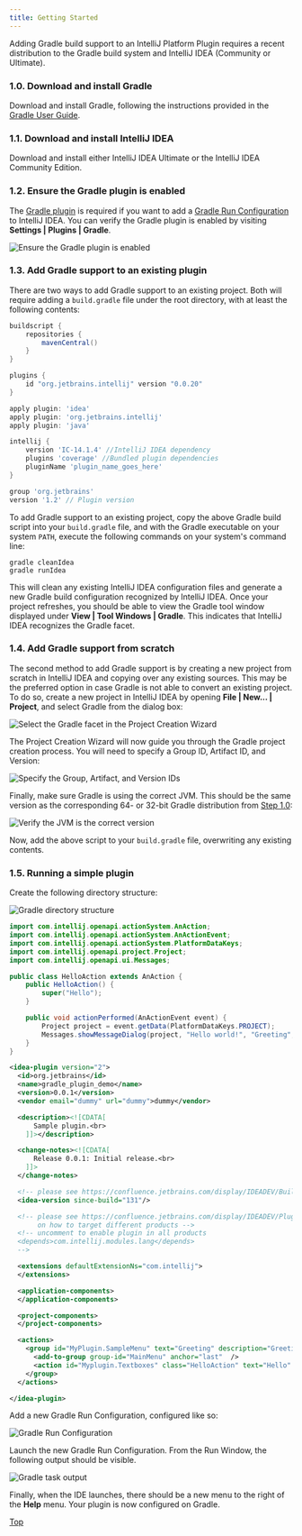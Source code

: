 ```yaml
---
title: Getting Started
---
```


Adding Gradle build support to an IntelliJ Platform Plugin requires a recent distribution to the Gradle build system and IntelliJ IDEA (Community or Ultimate).

### 1.0. Download and install Gradle

Download and install Gradle, following the instructions provided in the [Gradle User Guide](https://docs.gradle.org/current/userguide/installation.html). 

### 1.1. Download and install IntelliJ IDEA

Download and install either IntelliJ IDEA Ultimate or the IntelliJ IDEA Community Edition.

### 1.2. Ensure the Gradle plugin is enabled

The [Gradle plugin](https://plugins.gradle.org/plugin/org.jetbrains.intellij) is required if you want to add a [Gradle Run Configuration](https://www.jetbrains.com/idea/help/create-run-debug-configuration-for-gradle-tasks.html) to IntelliJ IDEA. You can verify the Gradle plugin is enabled by visiting **Settings \| Plugins \| Gradle**.

![Ensure the Gradle plugin is enabled](img/step0_gradle_enabled.png)

### 1.3. Add Gradle support to an existing plugin 

There are two ways to add Gradle support to an existing project. Both will require adding a `build.gradle` file under the root directory, with at least the following contents:

```groovy
buildscript {
    repositories {
        mavenCentral()
    }
}

plugins {
    id "org.jetbrains.intellij" version "0.0.20"
}

apply plugin: 'idea'
apply plugin: 'org.jetbrains.intellij'
apply plugin: 'java'

intellij {
    version 'IC-14.1.4' //IntelliJ IDEA dependency 
    plugins 'coverage' //Bundled plugin dependencies
    pluginName 'plugin_name_goes_here'
}

group 'org.jetbrains'
version '1.2' // Plugin version
```

To add Gradle support to an existing project, copy the above Gradle build script into your `build.gradle` file, and with the Gradle executable on your system `PATH`, execute the following commands on your system's command line:

```
gradle cleanIdea
gradle runIdea
```

This will clean any existing IntelliJ IDEA configuration files and generate a new Gradle build configuration recognized by IntelliJ IDEA. Once your project refreshes, you should be able to view the Gradle tool window displayed under **View \| Tool Windows \| Gradle**. This indicates that IntelliJ IDEA recognizes the Gradle facet.

### 1.4. Add Gradle support from scratch

The second method to add Gradle support is by creating a new project from scratch in IntelliJ IDEA and copying over any existing sources. This may be the preferred option in case Gradle is not able to convert an existing project. To do so, create a new project in IntelliJ IDEA by opening **File \| New... \| Project**, and select Gradle from the dialog box: 

![Select the Gradle facet in the Project Creation Wizard](img/step1_new_gradle_project.png)

The Project Creation Wizard will now guide you through the Gradle project creation process. You will need to specify a Group ID, Artifact ID, and Version:

![Specify the Group, Artifact, and Version IDs](img/step2_group_artifact_version.png)

Finally, make sure Gradle is using the correct JVM. This should be the same version as the corresponding 64- or 32-bit Gradle distribution from [Step 1.0](#download-and-install-gradle):

![Verify the JVM is the correct version](img/step3_gradle_config.png)

Now, add the above script to your `build.gradle` file, overwriting any existing contents.

### 1.5. Running a simple plugin

Create the following directory structure:

![Gradle directory structure](img/gradle_directory_structure.png)

```java
import com.intellij.openapi.actionSystem.AnAction;
import com.intellij.openapi.actionSystem.AnActionEvent;
import com.intellij.openapi.actionSystem.PlatformDataKeys;
import com.intellij.openapi.project.Project;
import com.intellij.openapi.ui.Messages;

public class HelloAction extends AnAction {
    public HelloAction() {
        super("Hello");
    }

    public void actionPerformed(AnActionEvent event) {
        Project project = event.getData(PlatformDataKeys.PROJECT);
        Messages.showMessageDialog(project, "Hello world!", "Greeting", Messages.getInformationIcon());
    }
}
```

```xml
<idea-plugin version="2">
  <id>org.jetbrains</id>
  <name>gradle_plugin_demo</name>
  <version>0.0.1</version>
  <vendor email="dummy" url="dummy">dummy</vendor>

  <description><![CDATA[
      Sample plugin.<br>
    ]]></description>

  <change-notes><![CDATA[
      Release 0.0.1: Initial release.<br>
    ]]>
  </change-notes>

  <!-- please see https://confluence.jetbrains.com/display/IDEADEV/Build+Number+Ranges for description -->
  <idea-version since-build="131"/>

  <!-- please see https://confluence.jetbrains.com/display/IDEADEV/Plugin+Compatibility+with+IntelliJ+Platform+Products
       on how to target different products -->
  <!-- uncomment to enable plugin in all products
  <depends>com.intellij.modules.lang</depends>
  -->

  <extensions defaultExtensionNs="com.intellij">
  </extensions>

  <application-components>
  </application-components>

  <project-components>
  </project-components>

  <actions>
    <group id="MyPlugin.SampleMenu" text="Greeting" description="Greeting menu">
      <add-to-group group-id="MainMenu" anchor="last"  />
      <action id="Myplugin.Textboxes" class="HelloAction" text="Hello" description="Says hello" />
    </group>
  </actions>

</idea-plugin>
```

Add a new Gradle Run Configuration, configured like so:
 
![Gradle Run Configuration](img/gradle_run_config.png)

Launch the new Gradle Run Configuration. From the Run Window, the following output should be visible.

![Gradle task output](img/launched.png)

Finally, when the IDE launches, there should be a new menu to the right of the **Help** menu. Your plugin is now configured on Gradle.

[Top](/tutorials/build_system.md)